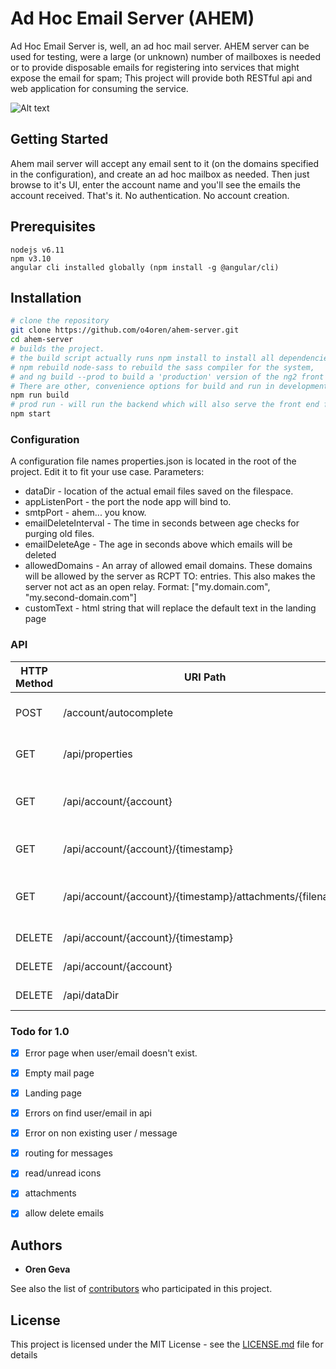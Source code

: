
# Ad Hoc Email Server (AHEM)

Ad Hoc Email Server is, well, an ad hoc mail server. 
AHEM server can be used for testing, were a large (or unknown) number of mailboxes is needed or to provide disposable emails for registering into services that might expose the email for spam;
This project will provide both RESTful api and web application for consuming the service.


![Alt text](/../images/images/screenshot.png?raw=true "AHEM mail server")

## Getting Started
Ahem mail server will accept any email sent to it (on the domains specified in the configuration), and create an ad hoc mailbox as needed.
Then just browse to it's UI, enter the account name and you'll see the emails the account received.
That's it. No authentication. No account creation.

## Prerequisites
```
nodejs v6.11
npm v3.10
angular cli installed globally (npm install -g @angular/cli)
```

## Installation
```bash
# clone the repository
git clone https://github.com/o4oren/ahem-server.git
cd ahem-server
# builds the project.
# the build script actually runs npm install to install all dependencies, 
# npm rebuild node-sass to rebuild the sass compiler for the system,
# and ng build --prod to build a 'production' version of the ng2 front end.
# There are other, convenience options for build and run in development mode.
npm run build
# prod run - will run the backend which will also serve the front end form the `dist` folder.
npm start
```

### Configuration
A configuration file names properties.json is located in the root of the project.
Edit it to fit your use case.
Parameters:
* dataDir - location of the actual email files saved on the filespace.
* appListenPort - the port the node app will bind to.
* smtpPort - ahem... you know.
* emailDeleteInterval - The time in seconds between age checks for purging old files.
* emailDeleteAge - The age in seconds above which emails will be deleted
* allowedDomains - An array of allowed email domains. These domains will be allowed by the server as RCPT TO: entries. This also makes the server not act as an open relay. Format: ["my.domain.com", "my.second-domain.com"]
* customText - html string that will replace the default text in the landing page

### API

HTTP Method | URI Path | Parameters | Descritpion
--- | --- | --- | ---
POST | /account/autocomplete | { "prefix":"value" } | Returns a partial list of accounts
GET | /api/properties | |returns the properties.json content
GET | /api/account/{account} | |returns a list of the email objects in the account
GET | /api/account/{account}/{timestamp} | |Gets the contents of a specific email
GET | /api/account/{account}/{timestamp}/attachments/{filename} | |Downloads a specific attachment form an email
DELETE | /api/account/{account}/{timestamp} | |Deletes a specific email
DELETE | /api/account/{account} | | Deletes a whole account
DELETE | /api/dataDir | | Empty the data folder

### Todo for 1.0

- [x] Error page when user/email doesn't exist.
- [x] Empty mail page
- [x] Landing page
- [x] Errors on find user/email in api
- [x] Error on non existing user / message
- [x] routing for messages
- [x] read/unread icons
- [x] attachments
- [x] allow delete emails


## Authors

* **Oren Geva**

See also the list of [contributors](https://github.com/o4oren/ahem-server/contributors) who participated in this project.

## License

This project is licensed under the MIT License - see the [LICENSE.md](LICENSE.md) file for details



